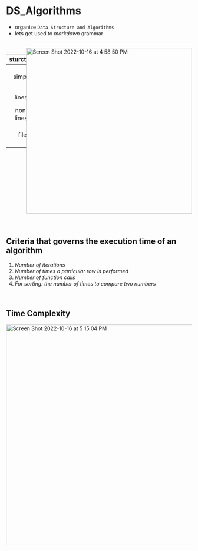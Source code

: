 # DS_Algorithms

- organize `Data Structure and Algorithms`
- lets get used to _markdown_ grammar

<br>

<div class="ds">

| sturcture  |             type              |
| :--------: | :---------------------------: |
|   simple   | character, int, float, string |
|   linear   |      List, Stack, Queue       |
| non-linear |          Tree, Graph          |
|    file    |  Sequential, Indexed, Direct  |

<img width="450" alt="Screen Shot 2022-10-16 at 4 58 50 PM" src="https://user-images.githubusercontent.com/96916551/196025007-09ecc7ee-e03d-49b3-91bb-9c22c69978e7.png">
</div>

<br>
<br>

## Criteria that governs the execution time of an algorithm

1. _Number of iterations_
2. _Number of times a particular row is performed_
3. _Number of function calls_
4. _For sorting: the number of times to compare two numbers_

<br>

## Time Complexity

<img width="599" alt="Screen Shot 2022-10-16 at 5 15 04 PM" src="https://user-images.githubusercontent.com/96916551/196025560-05520356-917d-4eb3-aee6-472da110439b.png">

<style>
.ds {
    display: flex;
    justify-content: space-between;
}
</style>
